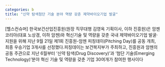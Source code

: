 ```yaml
---
categories: b
title: "신약 탐색첨단 기술 분야 역량 갖춘 제약바이오기업 발굴"
---
```

[헬스컨슈머] 한국보건산업진흥원(원장 직무대행 김영옥 기획이사, 이하 진흥원)은 암젠코리아(대표 노상경, 이하 암젠)와 혁신기술 및 역량을 갖춘 국내 제약바이오기업 발굴·지원을 위해 지난 9월 21일 제1회 진흥원-암젠 피칭데이(Pitching Day)를 공동 개최, 최종 우승기업 3개사를 선정했다.피칭데이는 보건복지부가 주최하고, 진흥원과 암젠의 공동 주관으로 지난 6월부터 ‘신약 탐색(Drug Discovery)’과 ‘첨단 기술(Emerging Technology)’분야 혁신 기술 및 역량을 갖춘 기업 30여개가 참여한 행사이다